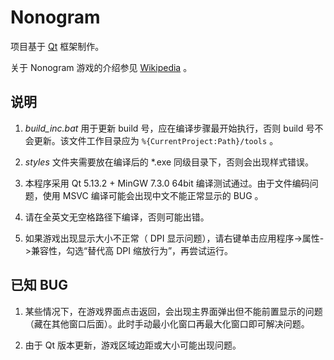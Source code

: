 # Nonogram

项目基于 [Qt](https://www.qt.io/) 框架制作。

关于 Nonogram 游戏的介绍参见 [Wikipedia](https://en.wikipedia.org/wiki/Nonogram) 。

## 说明

1. *build_inc.bat* 用于更新 build 号，应在编译步骤最开始执行，否则 build 号不会更新。该文件工作目录应为 `%{CurrentProject:Path}/tools` 。

2. *styles* 文件夹需要放在编译后的 \*.exe 同级目录下，否则会出现样式错误。

3. 本程序采用 Qt 5.13.2 + MinGW 7.3.0 64bit 编译测试通过。由于文件编码问题，使用 MSVC 编译可能会出现中文不能正常显示的 BUG 。

4. 请在全英文无空格路径下编译，否则可能出错。

5. 如果游戏出现显示大小不正常（ DPI 显示问题），请右键单击应用程序->属性->兼容性，勾选“替代高 DPI 缩放行为”，再尝试运行。

## 已知 BUG

1. 某些情况下，在游戏界面点击返回，会出现主界面弹出但不能前置显示的问题（藏在其他窗口后面）。此时手动最小化窗口再最大化窗口即可解决问题。

2. 由于 Qt 版本更新，游戏区域边距或大小可能出现问题。
